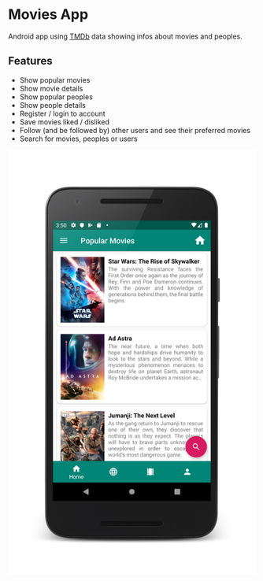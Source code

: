 # Movies App

Android app using [TMDb](https://www.themoviedb.org/) data showing infos about movies and peoples.

## Features

- Show popular movies
- Show movie details
- Show popular peoples
- Show people details
- Register / login to account
- Save movies liked / disliked
- Follow (and be followed by) other users and see their preferred movies
- Search for movies, peoples or users

![home](doc/img/screenshots/movie_list_framed.png)
